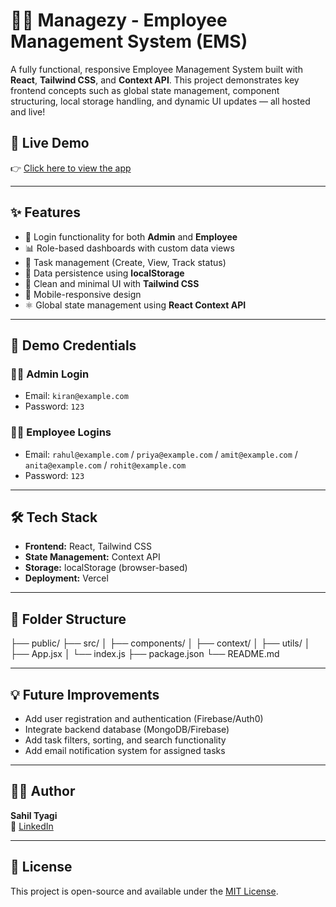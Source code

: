 # 🧑‍💼 Managezy - Employee Management System (EMS)

A fully functional, responsive Employee Management System built with **React**, **Tailwind CSS**, and **Context API**. This project demonstrates key frontend concepts such as global state management, component structuring, local storage handling, and dynamic UI updates — all hosted and live!

## 🔗 Live Demo

👉 [Click here to view the app](https://employee-management-system-ten-gold.vercel.app)  

---

## ✨ Features

- 🔐 Login functionality for both **Admin** and **Employee**
- 📊 Role-based dashboards with custom data views
- 📝 Task management (Create, View, Track status)
- 💾 Data persistence using **localStorage**
- 🎯 Clean and minimal UI with **Tailwind CSS**
- 📱 Mobile-responsive design
- ⚛️ Global state management using **React Context API**

---

## 🧪 Demo Credentials

### 👨‍💼 Admin Login
- Email: `kiran@example.com`
- Password: `123`

### 👩‍💻 Employee Logins
- Email: `rahul@example.com` / `priya@example.com` / `amit@example.com` / `anita@example.com` / `rohit@example.com`
- Password: `123`

---

## 🛠️ Tech Stack

- **Frontend:** React, Tailwind CSS
- **State Management:** Context API
- **Storage:** localStorage (browser-based)
- **Deployment:** Vercel

---

## 📂 Folder Structure
├── public/
├── src/
│ ├── components/
│ ├── context/
│ ├── utils/
│ ├── App.jsx
│ └── index.js
├── package.json
└── README.md


---

## 💡 Future Improvements

- Add user registration and authentication (Firebase/Auth0)
- Integrate backend database (MongoDB/Firebase)
- Add task filters, sorting, and search functionality
- Add email notification system for assigned tasks

---

## 🙋‍♂️ Author

**Sahil Tyagi**  
📧 [LinkedIn](https://www.linkedin.com/in/sahil-tyagi-716527242/)

---

## 🧾 License

This project is open-source and available under the [MIT License](LICENSE).

